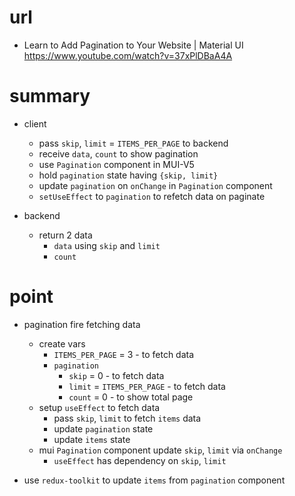 # url

- Learn to Add Pagination to Your Website | Material UI
  https://www.youtube.com/watch?v=37xPlDBaA4A

# summary

- client

  - pass `skip`, `limit` = `ITEMS_PER_PAGE` to backend
  - receive `data`, `count` to show pagination
  - use `Pagination` component in MUI-V5
  - hold `pagination` state having `{skip, limit}`
  - update `pagination` on `onChange` in `Pagination` component
  - `setUseEffect` to `pagination` to refetch data on paginate

- backend
  - return 2 data
    - `data` using `skip` and `limit`
    - `count`

# point

- pagination fire fetching data

  - create vars
    - `ITEMS_PER_PAGE` = 3 - to fetch data
    - `pagination`
      - `skip` = 0 - to fetch data
      - `limit` = `ITEMS_PER_PAGE` - to fetch data
      - `count` = 0 - to show total page
  - setup `useEffect` to fetch data
    - pass `skip`, `limit` to fetch `items` data
    - update `pagination` state
    - update `items` state
  - mui `Pagination` component update `skip`, `limit` via `onChange`
    - `useEffect` has dependency on `skip`, `limit`

- use `redux-toolkit` to update `items` from `pagination` component
